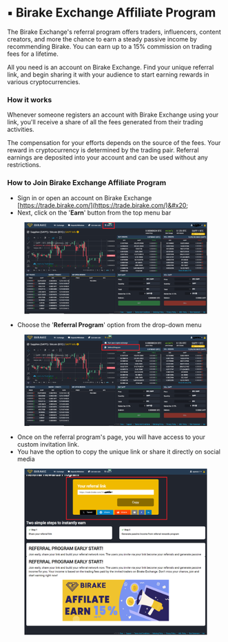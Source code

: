 # ▪ Birake Exchange Affiliate Program

The Birake Exchange's referral program offers traders, influencers, content creators, and more the chance to earn a steady passive income by recommending Birake. You can earn up to a 15% commission on trading fees for a lifetime.

All you need is an account on Birake Exchange. Find your unique referral link, and begin sharing it with your audience to start earning rewards in various cryptocurrencies.

### How it works

Whenever someone registers an account with Birake Exchange using your link, you'll receive a share of all the fees generated from their trading activities.

The compensation for your efforts depends on the source of the fees. Your reward in cryptocurrency is determined by the trading pair. Referral earnings are deposited into your account and can be used without any restrictions.

### How to Join Birake Exchange Affiliate Program

* Sign in or open an account on Birake Exchange [https://trade.birake.com/](https://trade.birake.com/)&#x20;
* Next, click on the '**Earn**' button from the top menu bar

<figure><img src="../../.gitbook/assets/home1.PNG" alt=""><figcaption></figcaption></figure>

* Choose the '**Referral Program**' option from the drop-down menu

<figure><img src="../../.gitbook/assets/ref step 2.PNG" alt=""><figcaption></figcaption></figure>

* Once on the referral program's page, you will have access to your custom invitation link.
* You have the option to copy the unique link or share it directly on social media

<figure><img src="../../.gitbook/assets/ref page.png" alt=""><figcaption></figcaption></figure>
